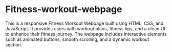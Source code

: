 # Fitness-workout-webpage
This is a responsive Fitness Workout Webpage built using HTML, CSS, and JavaScript. It provides users with workout plans, fitness tips, and a clean UI to enhance their fitness journey. The webpage includes interactive elements such as animated buttons, smooth scrolling, and a dynamic workout section.
